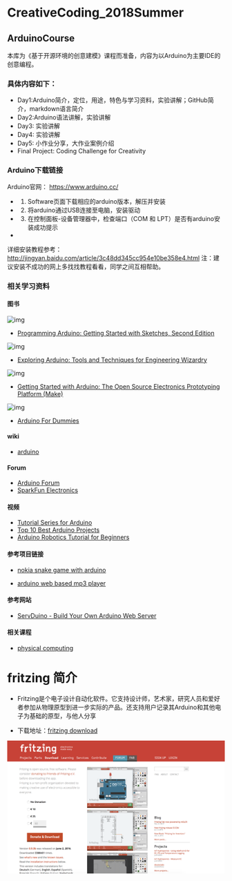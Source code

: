 # CreativeCoding_2018Summer

## ArduinoCourse

本库为《基于开源环境的创意建模》课程而准备，内容为以Arduino为主要IDE的创意编程。

### 具体内容如下：

- Day1:Arduino简介，定位，用途，特色与学习资料，实验讲解；GitHub简介，markdown语言简介
- Day2:Arduino语法讲解，实验讲解
- Day3: 实验讲解
- Day4: 实验讲解
- Day5: 小作业分享，大作业案例介绍
- Final Project: Coding Challenge for Creativity

### Arduino下载链接

Arduino官网：
https://www.arduino.cc/
- 1.	Software页面下载相应的arduino版本，解压并安装
- 2.	将arduino通过USB连接至电脑，安装驱动
- 3.	在控制面板-设备管理器中，检查端口（COM 和 LPT）是否有arduino安装成功提示
- 
详细安装教程参考：http://jingyan.baidu.com/article/3c48dd345cc954e10be358e4.html
注：建议安装不成功的网上多找找教程看看，同学之间互相帮助。


### 相关学习资料
#### 图书  

![img](https://github.com/ddurAdvisor/CreativeCoding_2017Summer/blob/master/ArduinoCourse/images/programming%20arduino%202.jpeg)
- [Programming Arduino: Getting Started with Sketches, Second Edition](https://www.amazon.com/gp/aw/d/1259641635/ref=mp_s_a_1_1?ie=UTF8&qid=1498010773&sr=8-1&pi=AC_SX236_SY340_QL65&keywords=arduino+book&dpPl=1&dpID=51sL887ub5L&ref=plSrch)


![img](https://github.com/ddurAdvisor/CreativeCoding_2017Summer/blob/master/ArduinoCourse/images/exploring%20arduino%202.jpg)
- [Exploring Arduino: Tools and Techniques for Engineering Wizardry](https://www.amazon.com/Exploring-Arduino-Techniques-Engineering-Wizardry/dp/1118549368/ref=sr_1_2?ie=UTF8&qid=1498011613&sr=8-2&keywords=Arduino+book)

![img](https://github.com/ddurAdvisor/CreativeCoding_2017Summer/blob/master/ArduinoCourse/images/make-getting%20started%20with%20arduino%202.jpg)
- [Getting Started with Arduino: The Open Source Electronics Prototyping Platform (Make)](https://www.amazon.com/Getting-Started-Arduino-Electronics-Prototyping/dp/1449363334/ref=sr_1_3?ie=UTF8&qid=1498011613&sr=8-3&keywords=Arduino+book)

![img](https://github.com/ddurAdvisor/CreativeCoding_2017Summer/blob/master/ArduinoCourse/images/arduino%20for%20dummies%202.jpg)
- [Arduino For Dummies](https://www.amazon.com/Arduino-Dummies-John-Nussey/dp/1118446372/ref=sr_1_4?ie=UTF8&qid=1498011613&sr=8-4&keywords=Arduino+book)



#### wiki
- [arduino](https://github.com/josejuansanchez/NanoPlayBoard-Arduino-Library/wiki/Arduino)

#### Forum

- [Arduino Forum](https://forum.arduino.cc/)
- [SparkFun Electronics](https://forum.sparkfun.com/viewforum.php?f=32)

#### 视频

- [Tutorial Series for Arduino](https://www.youtube.com/watch?v=fCxzA9_kg6s&list=PLA567CE235D39FA84)
- [Top 10 Best Arduino Projects](https://www.youtube.com/watch?v=VkSdMsZjDZY)
- [Arduino Robotics Tutorial for Beginners](https://www.youtube.com/watch?v=-Jsvg6u9CYI)

#### 参考项目链接

- [nokia snake game with arduino](https://create.arduino.cc/projecthub/circuito-io-team/retro-nokia-snake-game-with-arduino-f8163b?ref=similar&ref_id=19700&offset=1)

- [arduino web based mp3 player](https://create.arduino.cc/projecthub/khanhhs/arduino-web-based-mp3-player-9bc616?ref=similar&ref_id=43623&offset=2)

#### 参考网站

- [ServDuino - Build Your Own Arduino Web Server](http://www.instructables.com/id/ServDuino-Arduino-Webserver/)
#### 相关课程

- [physical computing ](http://ideate.cmu.edu/undergraduate-programs/physical-computing/)

# fritzing 简介
- Fritzing是个电子设计自动化软件。它支持设计师，艺术家，研究人员和爱好者参加从物理原型到进一步实际的产品。还支持用户记录其Arduino和其他电子为基础的原型，与他人分享

- 下载地址：[fritzing download](http://fritzing.org/download/)

![fritzing](https://github.com/Tangchen329/CreativeCoding_2018Summer/blob/master/Arduino/PICTURES/fritzing.png)





